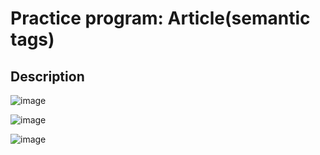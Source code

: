 # Practice program: Article(semantic tags)

## Description

![image](https://github.com/Tan12d/PWC_Responsive_Web_Designing/assets/100254217/7a5a29f9-186c-48c3-a941-39e0da6dc9a0)

![image](https://github.com/Tan12d/PWC_Responsive_Web_Designing/assets/100254217/19708c62-a6f4-43ec-bfef-069045e5d2f2)

![image](https://github.com/Tan12d/PWC_Responsive_Web_Designing/assets/100254217/a5a90129-43e6-4f9b-9421-fe7339a50d81)

